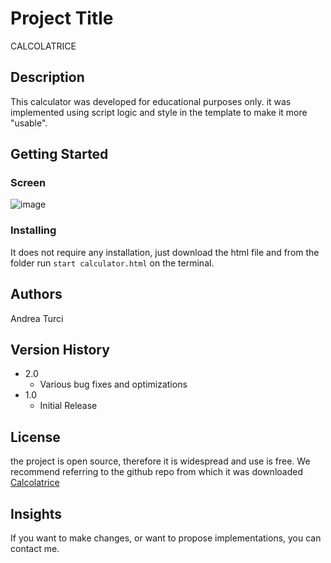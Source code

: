 
# Project Title

CALCOLATRICE

## Description

This calculator was developed for educational purposes only. it was implemented using script logic and style in the template to make it more "usable".

## Getting Started

### Screen

![image](https://github.com/Andretu/calcolatrice/assets/37829971/5b57b5d0-82d6-4c94-8d77-6026e69e7082)

### Installing

It does not require any installation, just download the html file and from the folder run `start calculator.html` on the terminal.

## Authors

Andrea Turci

## Version History

* 2.0
    * Various bug fixes and optimizations
* 1.0
    * Initial Release

## License

the project is open source, therefore it is widespread and use is free. We recommend referring to the github repo from which it was downloaded [Calcolatrice](https://github.com/Andretu/calcolatrice)

## Insights

If you want to make changes, or want to propose implementations, you can contact me.